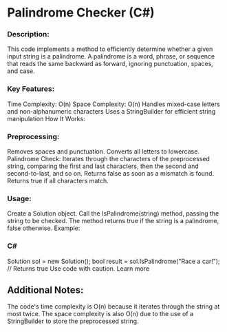 # Palindrome Checker (C#)

### Description:

This code implements a method to efficiently determine whether a given input string is a palindrome. A palindrome is a word, phrase, or sequence that reads the same backward as forward, ignoring punctuation, spaces, and case.

### Key Features:

Time Complexity: O(n)
Space Complexity: O(n)
Handles mixed-case letters and non-alphanumeric characters
Uses a StringBuilder for efficient string manipulation
How It Works:

### Preprocessing:
Removes spaces and punctuation.
Converts all letters to lowercase.
Palindrome Check:
Iterates through the characters of the preprocessed string, comparing the first and last characters, then the second and second-to-last, and so on.
Returns false as soon as a mismatch is found.
Returns true if all characters match.

### Usage:

Create a Solution object.
Call the IsPalindrome(string) method, passing the string to be checked.
The method returns true if the string is a palindrome, false otherwise.
Example:

### C#
Solution sol = new Solution();
bool result = sol.IsPalindrome("Race a car!");  // Returns true
Use code with caution. Learn more

## Additional Notes:

The code's time complexity is O(n) because it iterates through the string at most twice.
The space complexity is also O(n) due to the use of a StringBuilder to store the preprocessed string.